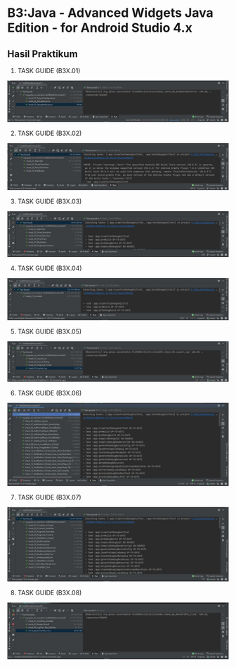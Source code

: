 #  B3:Java - Advanced Widgets Java Edition - for Android Studio 4.x

## Hasil Praktikum

1. TASK GUIDE (B3X.01)

![Hasil Run B3 - 1](img/B3_1.JPG)

2. TASK GUIDE (B3X.02)

![Hasil Run B3 - 2](img/B3_2.JPG)

3. TASK GUIDE (B3X.03)

![Hasil Run B3 - 3](img/B3_3.JPG)

4. TASK GUIDE (B3X.04)

![Hasil Run B3 - 4](img/B3_4.JPG)

5. TASK GUIDE (B3X.05)

![Hasil Run B3 - 5](img/B3_5.JPG)

6. TASK GUIDE (B3X.06)

![Hasil Run B3 - 6](img/B3_6.JPG)

7. TASK GUIDE (B3X.07)

![Hasil Run B3 - 7](img/B3_7.JPG)

8. TASK GUIDE (B3X.08)

![Hasil Run B3 - 8](img/B3_8.JPG)